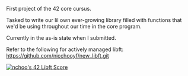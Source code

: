 First project of the 42 core cursus. 

Tasked to write our lil own ever-growing library filled with functions that we'd be using throughout our time in the core program. 

Currently in the as-is state when I submitted.

Refer to the following for actively managed libft: https://github.com/nicchooyf/new_libft.git

[![nchoo's 42 Libft Score](https://badge42.vercel.app/api/v2/cl6x9yup000490gl2ed5hdnw8/project/2652099)](https://github.com/JaeSeoKim/badge42)
